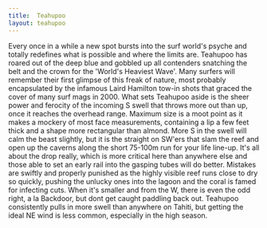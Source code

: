 ```yaml
---
title:  Teahupoo
layout: teahupoo
---
```


Every once in a while a new spot bursts into the surf world's psyche and totally redefines what is possible and where the limits are. Teahupoo has roared out of the deep blue and gobbled up all contenders snatching the belt and the crown for the 'World's Heaviest Wave'. Many surfers will remember their first glimpse of this freak of nature, most probably encapsulated by the infamous Laird Hamilton tow-in shots that graced the cover of many surf mags in 2000. What sets Teahupoo aside is the sheer power and ferocity of the incoming S swell that throws more out than up, once it reaches the overhead range. Maximum size is a moot point as it makes a mockery of most face measurements, containing a lip a few feet thick and a shape more rectangular than almond. More S in the swell will calm the beast slightly, but it is the straight on SW'ers that slam the reef and open up the caverns along the short 75-100m run for your life line-up. It's all about the drop really, which is more critical here than anywhere else and those able to set an early rail into the gasping tubes will do better. Mistakes are swiftly and properly punished as the highly visible reef runs close to dry so quickly, pushing the unlucky ones into the lagoon and the coral is famed for infecting cuts. When it's smaller and from the W, there is even the odd right, a la Backdoor, but dont get caught paddling back out. Teahupoo consistently pulls in more swell than anywhere on Tahiti, but getting the ideal NE wind is less common, especially in the high season.
